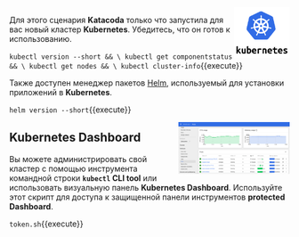 <img align="right" src="./assets/k8s-logo.png" width="100">

Для этого сценария **Katacoda** только что запустила для вас новый кластер **Kubernetes**. Убедитесь, что он готов к использованию.

`kubectl version --short && \
kubectl get componentstatus && \
kubectl get nodes && \
kubectl cluster-info`{{execute}}

Также доступен менеджер пакетов [Helm](https://helm.sh/), используемый для установки приложений в **Kubernetes**.

`helm version --short`{{execute}}

<img align="right" src="./assets/k8s-dash.png" width="200">

## Kubernetes Dashboard ##

Вы можете администрировать свой кластер с помощью инструмента командной строки **`kubectl` CLI tool**  или использовать визуальную панель **Kubernetes Dashboard**. Используйте этот скрипт для доступа к защищенной панели инструментов **protected Dashboard**.

`token.sh`{{execute}}
